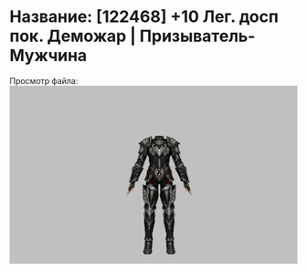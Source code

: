 # Название: [122468] +10 Лег. досп пок. Деможар | Призыватель-Мужчина

Просмотр файла:
![p080034.png](p080034.png)